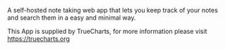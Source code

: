 A self-hosted note taking web app that lets you keep track of your notes and search them in a easy and minimal way.

This App is supplied by TrueCharts, for more information please visit https://truecharts.org
